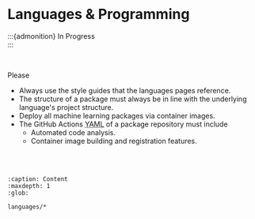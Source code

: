 <br>

# Languages & Programming

:::{admonition} In Progress
<br>
:::

<br>

Please
<ul class="special">
    <li>Always use the style guides that the languages pages reference.</li>
    <li>The structure of a package must always be in line with the underlying language's project structure.</li>
    <li>Deploy all machine learning packages via container images.</li>
    <li>The GitHub Actions <abbr title="Yet Another Markup Language">YAML</abbr> of a package repository must include  
        <ul><li>Automated code analysis.</li>
            <li>Container image building and registration features.</li>
        </ul>
    </li>
</ul>

<br>
<br>


```{toctree}
:caption: Content
:maxdepth: 1
:glob:

languages/*
```

<br>
<br>
<br>
<br>

<br>
<br>
<br>
<br>
